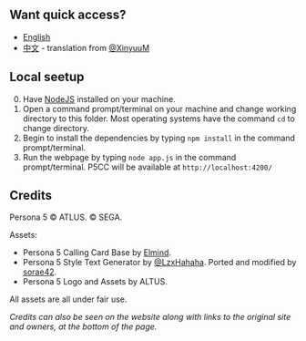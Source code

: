 ## Want quick access?

- [English](https://skyventuree.github.io/p5cc/index.html)
- [中文](https://p5.cocomoe.cn/) - translation from [@XinyuuM](https://github.com/XinyuuM/p5cc)

## Local seetup

0. Have [NodeJS](https://nodejs.dev) installed on your machine.
1. Open a command prompt/terminal on your machine and change working directory to this folder. Most operating systems have the command `cd` to change directory.
2. Begin to install the dependencies by typing `npm install` in the command prompt/terminal.
3. Run the webpage by typing `node app.js` in the command prompt/terminal. P5CC will be available at `http://localhost:4200/`

## Credits

Persona 5 © ATLUS. © SEGA. 

Assets:

- Persona 5 Calling Card Base by [Elmind](https://www.deviantart.com/elmind).
- Persona 5 Style Text Generator by [@LzxHahaha](https://github.com/LzxHahaha). Ported and modified by [sorae42](https://github.com/sorae42).
- Persona 5 Logo and Assets by ALTUS.

All assets are all under fair use.

_Credits can also be seen on the website along with links to the original site and owners, at the bottom of the page._


